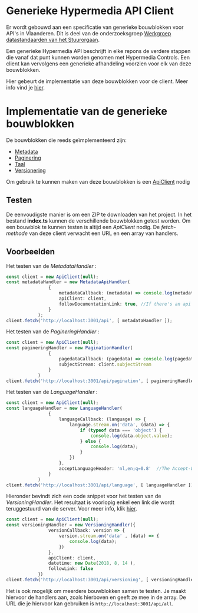 # Generieke Hypermedia API Client

Er wordt gebouwd aan een specificatie van generieke bouwblokken voor API's in Vlaanderen. Dit is deel van de onderzoeksgroep [Werkgroep datastandaarden van het Stuurorgaan](https://overheid.vlaanderen.be/stuurorgaan-werkgroepen).

Een generieke Hypermedia API beschrijft in elke repons de verdere stappen die vanaf dat punt kunnen worden genomen met Hypermedia Controls. Een client kan vervolgens een generieke afhandeling voorzien voor elk van deze bouwblokken.

Hier gebeurt de implementatie van deze bouwblokken voor de client. Meer info vind je [hier](https://github.com/Informatievlaanderen/generieke-hypermedia-api).

# Implementatie van de generieke bouwblokken

De bouwblokken die reeds geïmplementeerd zijn:

* [Metadata](https://github.com/ddvlanck/LinkedData/wiki/MetadataHandler)
* [Paginering](https://github.com/ddvlanck/LinkedData/wiki/PaginationHandler)
* [Taal](https://github.com/ddvlanck/LinkedData/wiki/LanguageHandler)
* [Versionering](https://github.com/ddvlanck/LinkedData/wiki/VersioningHandler)

Om gebruik te kunnen maken van deze bouwblokken is een [ApiClient](https://github.com/ddvlanck/LinkedData/wiki/ApiClient) nodig 

## Testen

De eenvoudigste manier is om een ZIP te downloaden van het project. In het bestand **index.ts** kunnen de verschillende bouwblokken getest worden. Om een bouwblok te kunnen testen is altijd een _ApiClient_ nodig. De _fetch-methode_ van deze client verwacht een URL en een array van handlers.

## Voorbeelden

Het testen van de _MetadataHandler_ :

```typescript
const client = new ApiClient(null);
const metadataHandler = new MetadataApiHandler(
                {
                    metadataCallback: (metadata) => console.log(metadata),
                    apiClient: client,
                    followDocumentationLink: true, //If there's an api documentation link, it will be fetched. You can set it to false if you want!
                }
            );
client.fetch('http://localhost:3001/api', [ metadataHandler ]);
```

Het testen van de _PagineringHandler_ :

```typescript
const client = new ApiClient(null);
const pagineringHandler = new PaginationHandler(
                {
                    pagedataCallback: (pagedata) => console.log(pagedata),
                    subjectStream: client.subjectStream
                }
            )
client.fetch('http://localhost:3001/api/pagination', [ pagineringHandler ]); 
```

Het testen van de _LanguageHandler_ :

```typescript
const client = new ApiClient(null);
const languageHandler = new LanguageHandler(
                {
                    languageCallback: (language) => {
                        language.stream.on('data', (data) => {
                            if (typeof data === 'object') {
                                console.log(data.object.value);
                            } else {
                                console.log(data);
                            }
                        })
                    },
                    acceptLanguageHeader: 'nl,en;q=0.8'  //The Accept-Language header string    (supported languages on the server are nl, fr and en)
                }
            )
client.fetch('http://localhost:3001/api/language', [ languageHandler ]);
```

Hieronder bevindt zich een code snippet voor het testen van de _VersioningHandler_. Het resultaat is voorlopig enkel een link die wordt teruggestuurd van de server. Voor meer info, klik [hier](https://github.com/ddvlanck/LinkedData/wiki/VersioningHandler).

```typescript
const client = new ApiClient(null);
const versioningHandler = new VersioningHandler({
                versionCallback: version => {
                    version.stream.on('data' , (data) => {
                        console.log(data);
                    })
                },
                apiClient: client,
                datetime: new Date(2018, 8, 14 ),
                followLink: false
            })
client.fetch('http://localhost:3001/api/versioning', [ versioningHandler ]);
```

Het is ook mogelijk om meerdere bouwblokken samen te testen. Je maakt hiervoor de handlers aan, zoals hierboven en geeft ze mee in de array. De URL die je hiervoor kan gebruiken is `http://localhost:3001/api/all`.
